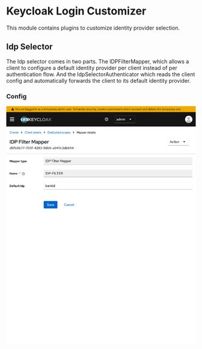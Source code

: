 # Keycloak Login Customizer

This module contains plugins to customize identity provider selection.

## Idp Selector
The Idp selector comes in two parts.
The IDPFilterMapper, which allows a client to configure a default identity provider per client instead of per authentication flow.
And the IdpSelectorAuthenticator which reads the client config and automatically forwards the client to its default identity provider.

### Config

![](images/idp-filter-mapper.png)